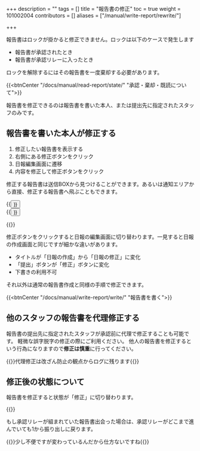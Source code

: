 +++
description = ""
tags = []
title = "報告書の修正"
toc = true
weight = 101002004
contributors = []
aliases = ["/manual/write-report/rewrite/"]

+++

報告書はロックが掛かると修正できません。ロックは以下のケースで発生します

- 報告書が承認されたとき
- 報告書が承認リレーに入ったとき

ロックを解除するにはその報告書を一度棄却する必要があります。

{{<btnCenter "/docs/manual/read-report/state/" "承認・棄却・既読について">}}

報告書を修正できるのは報告書を書いた本人、または提出先に指定されたスタッフのみです。

## 報告書を書いた本人が修正する

1. 修正したい報告書を表示する
1. 右側にある修正ボタンをクリック
1. 日報編集画面に遷移
1. 内容を修正して修正ボタンをクリック

修正する報告書は送信BOXから見つけることができます。あるいは通知エリアから直接、修正する報告書へ飛ぶこともできます。

<div class="row justify-content-center">
<div class="col-sm-16 col-md-5">{{<button "/docs/manual/read-report/list/" "保存BOXについて">}}</div>
<div class="col-sm-16 col-md-6">{{<button "/docs/manual/notice/app/" "アプリ内通知">}}</div>
</div>

{{<appscreen filename="edit" title="修正したい日報を選択します。ここでは送信BOXから探す手順ですが直接URLを開いてもいいですし、通知エリアからジャンプしても良いです"  >}}

修正ボタンをクリックすると日報の編集画面に切り替わります。一見すると日報の作成画面と同じですが細かな違いがあります。

- タイトルが「日報の作成」から「日報の修正」に変化
- 「提出」ボタンが「修正」ボタンに変化
- 下書きの利用不可

それ以外は通常の報告書作成と同様の手順で修正できます。

{{<btnCenter "/docs/manual/write-report/write/" "報告書を書く">}}


## 他のスタッフの報告書を代理修正する

報告書の提出先に指定されたスタッフが承認前に代理で修正することも可能です。
軽微な誤字脱字の修正の際にご利用ください。
他人の報告書を修正するという行為になりますので**修正は慎重**に行ってください。

{{<alice pos="right" icon="shield">}}代理修正は改ざん防止の観点からログに残ります{{</alice>}}


## 修正後の状態について

報告書を修正すると状態が「修正」に切り替わります。

{{<appscreen filename="report-status-change" title="修正された報告書は状態が「修正」になります"  >}}

もし承認リレーが組まれていた報告書出会った場合は、承認リレーがどこまで進んでいても1から振り出しに戻ります。

{{<alice pos="right" icon="default">}}少し不便ですが変わっているんだから仕方ないですね{{</alice>}}
